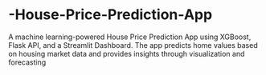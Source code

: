 # -House-Price-Prediction-App
A machine learning-powered House Price Prediction App using XGBoost, Flask API, and a Streamlit Dashboard. The app predicts home values based on housing market data and provides insights through visualization and forecasting
